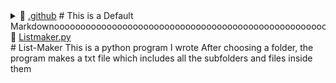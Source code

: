<div style="overflow: auto; overflow-wrap: initial;">
<details style="padding-left: 0px"> <summary>📂 <a href="./.github">.github</a>      # This is a Default Markdownooooooooooooooooooooooooooooooooooooooooooooooooooooooooooooooooooooooooooooooooooo</summary><blockquote>
<details style="opacity:1"> <summary>📂 <a href="./.github/workflows">workflows </summary><blockquote>
📄 <a href="./.github/workflows/pythonpackage.yml">pythonpackage.yml</a> # new</details></details>
📄 <a href="./Listmaker.py">Listmaker.py</a> <br/>
</div>
# List-Maker
This is a python program I wrote
After choosing a folder, the program makes a txt file which includes all the subfolders and files inside them

